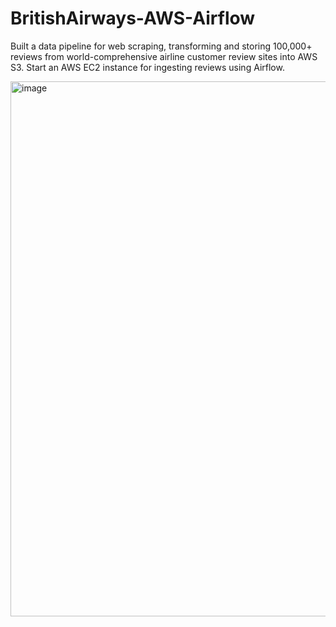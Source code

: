 # BritishAirways-AWS-Airflow
Built a data pipeline for web scraping, transforming and storing 100,000+ reviews from world-comprehensive airline customer review sites into AWS S3.
Start an AWS EC2 instance for ingesting reviews using Airflow.


<img width="856" alt="image" src="https://github.com/nighttttrain/BritishAirways-AWS-Airflow/assets/127153246/ced9d86d-685f-4b46-b475-949234612676">

